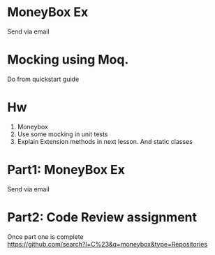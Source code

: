 # MoneyBox Ex
Send via email


# Mocking using Moq.
Do from quickstart guide

# Hw
1. Moneybox
2. Use some mocking in unit tests
3. Explain Extension methods in next lesson. And static classes


# Part1: MoneyBox Ex
Send via email

# Part2: Code Review assignment
Once part one is complete  
https://github.com/search?l=C%23&q=moneybox&type=Repositories
